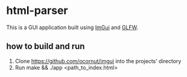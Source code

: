 # html-parser

This is a GUI application built using [ImGui](https://github.com/ocornut/imgui) and [GLFW](https://www.glfw.org/).

## how to build and run
1. Clone https://github.com/ocornut/imgui into the projects' directory
2. Run make && ./app <path_to_index.html>

